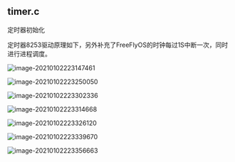 ## timer.c

定时器初始化

定时器8253驱动原理如下，另外补充了FreeFlyOS的时钟每过1S中断一次，同时进行进程调度。

![image-20210102223147461](readme.assets/image-20210102223147461.png)

![image-20210102223250050](readme.assets/image-20210102223250050.png)

![image-20210102223302336](readme.assets/image-20210102223302336.png)

![image-20210102223314668](readme.assets/image-20210102223314668.png)

![image-20210102223326120](readme.assets/image-20210102223326120.png)

![image-20210102223339670](readme.assets/image-20210102223339670.png)

![image-20210102223356663](readme.assets/image-20210102223356663.png)